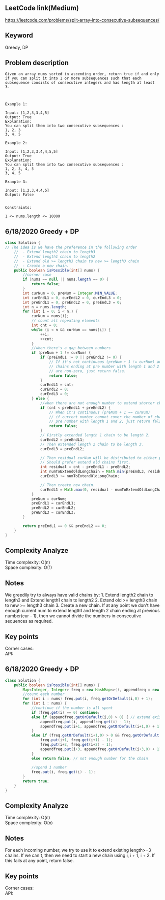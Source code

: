 ## LeetCode link(Medium)
https://leetcode.com/problems/split-array-into-consecutive-subsequences/

## Keyword
Greedy, DP

## Problem description
```
Given an array nums sorted in ascending order, return true if and only if you can split it into 1 or more subsequences such that each subsequence consists of consecutive integers and has length at least 3.

 

Example 1:

Input: [1,2,3,3,4,5]
Output: True
Explanation:
You can split them into two consecutive subsequences : 
1, 2, 3
3, 4, 5

Example 2:

Input: [1,2,3,3,4,4,5,5]
Output: True
Explanation:
You can split them into two consecutive subsequences : 
1, 2, 3, 4, 5
3, 4, 5

Example 3:

Input: [1,2,3,4,4,5]
Output: False
 

Constraints:

1 <= nums.length <= 10000
```
## 6/18/2020 Greedy + DP

```java
class Solution {
// The idea is we have the preference in the following order
    //  - Extend length2 chain to length3
    //  - Extend length1 chain to length2
    //  - Extend old >= length3 chain to new >= length3 chain
    //  - Create a new chain.
    public boolean isPossible(int[] nums) {
        //corner case
        if (nums == null || nums.length == 0) {
            return false;
        }
        int curNum = 0, preNum = Integer.MIN_VALUE;
        int curEndL1 = 0, curEndL2 = 0, curEndL3 = 0;
        int preEndL1 = 0, preEndL2 = 0, preEndL3 = 0;
        int n = nums.length;
        for (int i = 0; i < n;) {
            curNum = nums[i];
            // count all repeating elements
            int cnt = 0;
            while (i < n && curNum == nums[i]) {
                ++i;
                ++cnt;
            }
            //when there's a gap between numbers
            if (preNum + 1 != curNum) {
                if (preEndL1 != 0 || preEndL2 != 0) {
                    // If it's not continuous (preNum + 1 != curNum) and
                    // chains ending at pre number with length 1 and 2
                    // are non-zero, just return false.
                    return false;
                }
                curEndL1 = cnt;
                curEndL2 = 0;
                curEndL3 = 0;
            } else {
                //when there are not enough number to extend shorter chains
                if (cnt < preEndL1 + preEndL2) {
                    // When it's continuous (preNum + 1 == curNum)
                    // if current number cannot cover the number of chains ending at
                    // pre number with length 1 and 2, just return false.
                    return false;
                }
                // Firstly extended length 1 chain to be length 2.
                curEndL2 = preEndL1;
                // Then extended length 2 chain to be length 3.
                curEndL3 = preEndL2;

                // Then residual curNum will be distributed to either preEndL3 chains or create new chains.
                // Should prefer extend old chains first.
                int residual = cnt - preEndL1 - preEndL2;
                int numToExtendOldLongChain = Math.min(preEndL3, residual);
                curEndL3 += numToExtendOldLongChain;

                // Then create new chain.
                curEndL1 = Math.max(0, residual - numToExtendOldLongChain);
            }
            preNum = curNum;
            preEndL1 = curEndL1;
            preEndL2 = curEndL2;
            preEndL3 = curEndL3;
        }

        return preEndL1 == 0 && preEndL2 == 0;
    }
}
```

## Complexity Analyze
Time complexity: O(n)\
Space complexity: O(1)

## Notes
We greedily try to always have valid chains by: 1. Extend length2 chain to length3 and Extend length1 chain to length2 2. Extend old >= length3 chain to new >= length3 chain 3. Create a new chain. If at any point we don't have enough current num to extend length1 and length 2 chain ending at previous number(cur - 1), then we cannot divide the numbers in consecutive sequences as required.

## Key points
Corner cases: \
API: 

## 6/18/2020 Greedy + DP

```java
class Solution {
    public boolean isPossible(int[] nums) {
        Map<Integer, Integer> freq = new HashMap<>(), appendfreq = new HashMap<>();
        //count each number
        for (int i : nums) freq.put(i, freq.getOrDefault(i,0) + 1);
        for (int i : nums) {
            //continue if the number is all spent
            if (freq.get(i) == 0) continue;
            else if (appendfreq.getOrDefault(i,0) > 0) { // extend existing chains if possible
                appendfreq.put(i, appendfreq.get(i) - 1);
                appendfreq.put(i+1, appendfreq.getOrDefault(i+1,0) + 1);
            }   
            else if (freq.getOrDefault(i+1,0) > 0 && freq.getOrDefault(i+2,0) > 0) { // if no existing chian to extend, start a new chain with i + 1 and i + 2
                freq.put(i+1, freq.get(i+1) - 1);
                freq.put(i+2, freq.get(i+2) - 1);
                appendfreq.put(i+3, appendfreq.getOrDefault(i+3,0) + 1);
            }
            else return false; // not enough number for the chain
            
            //spend 1 number
            freq.put(i, freq.get(i) - 1);
        }
        return true;
    }
}
```

## Complexity Analyze
Time complexity: O(n)\
Space complexity: O(n)

## Notes
For each incoming number, we try to use it to extend existing length>=3 chains. If we can't, then we need to start a new chain using i, i + 1, i + 2. If this fails at any point, return false.

## Key points
Corner cases: \
API: 